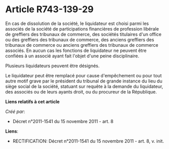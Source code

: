 # Article R743-139-29

En cas de dissolution de la société, le liquidateur est choisi parmi les associés de la société de participations financières
de profession libérale de greffiers des tribunaux de commerce, des sociétés titulaires d'un office ou des greffiers des
tribunaux de commerce, des anciens greffiers des tribunaux de commerce ou anciens greffiers des tribunaux de commerce
associés. En aucun cas les fonctions de liquidateur ne peuvent être confiées à un associé ayant fait l'objet d'une peine
disciplinaire.

Plusieurs liquidateurs peuvent être désignés.

Le liquidateur peut être remplacé pour cause d'empêchement ou pour tout autre motif grave par le président du tribunal de
grande instance du lieu du siège social de la société, statuant sur requête à la demande du liquidateur, des associés ou de
leurs ayants droit, ou du procureur de la République.

**Liens relatifs à cet article**

_Créé par_:

  - Décret n°2011-1541 du 15 novembre 2011 - art. 8

**Liens**:

  - RECTIFICATION: Décret n°2011-1541 du 15 novembre 2011 - art. 8, v. init.
